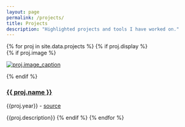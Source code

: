 ```yaml
---
layout: page
permalink: /projects/
title: Projects
description: "Highlighted projects and tools I have worked on."
---
```


{% for proj in site.data.projects %}
{% if proj.display %}
<br/>
{% if proj.image %}
<dl class="captioned-img alignleft" style="max-width:400px">
<dt><a href=""><img src="/images/{{proj.image}}" alt="proj.image_caption"></a></dt>
</dl>
{% endif %}

### [{{ proj.name }}]({{proj.project_url}})

{{proj.year}} - [source]({{proj.source_url}})

{{proj.description}}
{% endif %}
{% endfor %}
